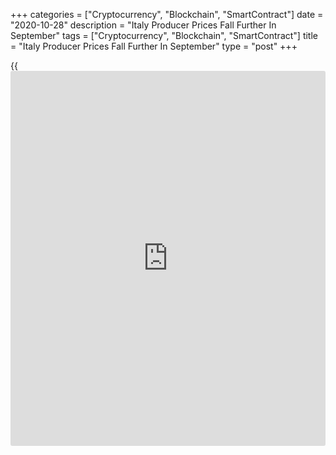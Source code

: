 +++
categories = ["Cryptocurrency", "Blockchain", "SmartContract"]
date = "2020-10-28"
description = "Italy Producer Prices Fall Further In September"
tags = ["Cryptocurrency", "Blockchain", "SmartContract"]
title = "Italy Producer Prices Fall Further In September"
type = "post"
+++

{{<iframe id="large-banner" src="https://www.bounty.group/#slide=27.0" width="100%" height="600" scrolling="no" style="border: 0px solid rgb(216, 221, 230); border-radius: 3px;">}}

Italy's producer prices declined further in September, data from the
statistical office Istat showed on Wednesday.

The producer price index declined 3.1 percent year-on-year in September,
following a 3.0 percent fall in August.

On a monthly basis, producer prices rose 0.1 percent in September, same
as seen in the preceding month.

In the domestic market, producer prices rose 0.3 percent month-on-month
and declined by 3.8 percent from a year ago in September.

Producer prices in the foreign market remained unchanged monthly in
September and decreased 1.1 percent yearly.

Separate data from the statistical office showed that the non-EU trade
surplus increased to EUR 5.322 billion in September from EUR 2.785
billion in the same month last year.

In August, the trade surplus was EUR 3.581 billion.

Exports rose 3.0 percent annually in September, after a 9.9 percent
decline in August.

Imports decreased 12.4 percent yearly in September, following a 16.6
percent fall in the previous month.

On a monthly basis, exports rose 8.3 percent and imports fell 2.7
percent.

For comments and feedback [contact](https://www.playgroundfx.com/contact/): editorial@rtt[news](https://www.letsplayfx.com/blog/forex-news-website/).com

[Economic News][1]

 **What parts of the world are seeing the best (and worst) economic
performances lately? Click[here][2] to check out our [Econ Scorecard][2]
and find out! See up-to-the-moment [ranking](https://www.playgroundfx.com/blog/crypto-exchange-ranking/)s for the best and worst
performers in [GDP][3], [unemployment rate][4], [inflation][2] and much
more.**

   1. www.rtt[news](https://www.letsplayfx.com/blog/forex-news-website/).com/Content/EconomicNews.aspx
   2. www.rtt[news](https://www.letsplayfx.com/blog/forex-news-website/).com/economic-scorecard/world-rank/CPI/highest-performance.aspx
   3. www.rtt[news](https://www.letsplayfx.com/blog/forex-news-website/).com/economic-scorecard/world-rank/GDP/highest-performance.aspx
   4. www.rtt[news](https://www.letsplayfx.com/blog/forex-news-website/).com/economic-scorecard/world-rank/unemployment-rate/lowest-performance.aspx